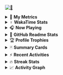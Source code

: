 [![🐙](https://hits.seeyoufarm.com/api/count/incr/badge.svg?url=https%3A%2F%2Fgithub.com%2Fktnkk%2Fhit-counter&count_bg=%23070707&title_bg=%23070707&icon=&icon_color=%23E7E7E7&title=visitors&edge_flat=true)](https://hits.seeyoufarm.com)

<details>
  <summary>🎼 <strong>My Metrics</strong></summary>
  
  <br>
  
 ![🐳](https://github.com/ktnkk/ktnkk/blob/main/github-metrics.svg)
  
  ***
</details>

<details>
  <summary>♀️ <strong>WakaTime Stats</strong></summary>
  
  <br>
  
<!--START_SECTION:waka-->
**🐱 My GitHub Data** 

> 🏆 1,582 Contributions in the Year 2021
 > 
> 📦 1.7 MB Used in GitHub's Storage 
 > 
> 💼 Opted to Hire
 > 
> 📜 9 Public Repositories 
 > 
> 🔑 23 Private Repositories  
 > 
**I'm a Night 🦉** 

```text
🌞 Morning    663 commits    ██████████░░░░░░░░░░░░░░░   41.28% 
🌆 Daytime    99 commits     █░░░░░░░░░░░░░░░░░░░░░░░░   6.16% 
🌃 Evening    363 commits    █████░░░░░░░░░░░░░░░░░░░░   22.6% 
🌙 Night      481 commits    ███████░░░░░░░░░░░░░░░░░░   29.95%

```
📅 **I'm Most Productive on Friday** 

```text
Monday       210 commits    ███░░░░░░░░░░░░░░░░░░░░░░   13.08% 
Tuesday      215 commits    ███░░░░░░░░░░░░░░░░░░░░░░   13.39% 
Wednesday    257 commits    ████░░░░░░░░░░░░░░░░░░░░░   16.0% 
Thursday     246 commits    ███░░░░░░░░░░░░░░░░░░░░░░   15.32% 
Friday       260 commits    ████░░░░░░░░░░░░░░░░░░░░░   16.19% 
Saturday     243 commits    ███░░░░░░░░░░░░░░░░░░░░░░   15.13% 
Sunday       175 commits    ██░░░░░░░░░░░░░░░░░░░░░░░   10.9%

```


📊 **This Week I Spent My Time On** 

```text
⌚︎ Time Zone: America/New_York

💬 Programming Languages: 
Other                    64 hrs 42 mins      █████████████████████░░░░   85.21% 
JavaScript               6 hrs 32 mins       ██░░░░░░░░░░░░░░░░░░░░░░░   8.62% 
Markdown                 2 hrs 51 mins       █░░░░░░░░░░░░░░░░░░░░░░░░   3.77% 
JSON                     35 mins             ░░░░░░░░░░░░░░░░░░░░░░░░░   0.79% 
YAML                     29 mins             ░░░░░░░░░░░░░░░░░░░░░░░░░   0.66%

🔥 Editors: 
Browser                  63 hrs 32 mins      █████████████████████░░░░   83.68% 
IntelliJ                 12 hrs 23 mins      ████░░░░░░░░░░░░░░░░░░░░░   16.32%

💻 Operating System: 
Mac                      75 hrs 55 mins      █████████████████████████   100.0%

```


 Last Updated on 05/10/2021
<!--END_SECTION:waka-->
  
  ***
</details>


<details>
  <summary>🎧 <strong>Now Playing</strong></summary>
  
  <br>
  
 [![🐟](https://spotify-github-profile.vercel.app/api/view?uid=31ybvkrtg6lpzufa4ap3lug3xjfy&cover_image=true&theme=default)](https://open.spotify.com/user/31ybvkrtg6lpzufa4ap3lug3xjfy?si=4d057bb568954fa5)
  
  ***
</details>

<details>
  <summary>🌟 <strong>GitHub Readme Stats</strong></summary>
  
  <br>
  
 <p align="left"> 
  <img alt="🐠" src="https://github-readme-stats.vercel.app/api?username=ktnkk&count_private=true&show_icons=true&theme=dark&include_all_commits=true" />
  <img alt="🐟" src="https://github-readme-stats.vercel.app/api/top-langs/?username=ktnkk&layout=compact&theme=dark&langs_count=10&hide=HTML,CSS,SCSS" />
</p>
  
  ***
</details>

<details>
  <summary>🏆 <strong>Profile Trophies</strong></summary>
  
  <br>
  
  [![🐬](https://github-profile-trophy.vercel.app/?username=ktnkk&rank=SECRET,SSS,SS,S,AAA,AA,A&theme=darkhub&row=1&margin-w=10&no-bg=true)](https://github.com/ryo-ma/github-profile-trophy)
  
  ***
</details>

<details>
  <summary>🃏 <strong>Summary Cards</strong></summary>
  
  <br>
  
  ![🐋](https://github-profile-summary-cards.vercel.app/api/cards/profile-details?username=ktnkk&theme=github_dark)
  ![🦑](https://github-profile-summary-cards.vercel.app/api/cards/repos-per-language?username=ktnkk&theme=github_dark)
  ![🦭](https://github-profile-summary-cards.vercel.app/api/cards/most-commit-language?username=ktnkk&theme=github_dark)
  ![🦀](https://github-profile-summary-cards.vercel.app/api/cards/stats?username=ktnkk&theme=github_dark)
  ![🦈](https://github-profile-summary-cards.vercel.app/api/cards/productive-time?username=ktnkk&theme=github_dark)
  
  ***
</details>

<details>
  <summary>⚡ <strong>Recent Activities</strong></summary>
  
  <br>
  
  <!--START_SECTION:activity-->
1. 🎉 Merged PR [#75](https://github.com/ktnkk/blog/pull/75) in [ktnkk/blog](https://github.com/ktnkk/blog)
2. 🎉 Merged PR [#70](https://github.com/ktnkk/blog/pull/70) in [ktnkk/blog](https://github.com/ktnkk/blog)
3. 🎉 Merged PR [#69](https://github.com/ktnkk/blog/pull/69) in [ktnkk/blog](https://github.com/ktnkk/blog)
4. 🎉 Merged PR [#68](https://github.com/ktnkk/blog/pull/68) in [ktnkk/blog](https://github.com/ktnkk/blog)
5. 🎉 Merged PR [#71](https://github.com/ktnkk/blog/pull/71) in [ktnkk/blog](https://github.com/ktnkk/blog)
6. 🎉 Merged PR [#72](https://github.com/ktnkk/blog/pull/72) in [ktnkk/blog](https://github.com/ktnkk/blog)
7. 🎉 Merged PR [#74](https://github.com/ktnkk/blog/pull/74) in [ktnkk/blog](https://github.com/ktnkk/blog)
8. 🎉 Merged PR [#67](https://github.com/ktnkk/blog/pull/67) in [ktnkk/blog](https://github.com/ktnkk/blog)
9. 🎉 Merged PR [#66](https://github.com/ktnkk/blog/pull/66) in [ktnkk/blog](https://github.com/ktnkk/blog)
10. 🎉 Merged PR [#65](https://github.com/ktnkk/blog/pull/65) in [ktnkk/blog](https://github.com/ktnkk/blog)
<!--END_SECTION:activity-->
  
***
</details>

<details>
  <summary>🔥 <strong>Streak Stats</strong></summary>
  
  <br>
  
  [![🐠](http://github-readme-streak-stats.herokuapp.com?user=ktnkk&theme=dark)](https://git.io/streak-stats)
  
  ***
</details>

<details>
  <summary>📈 <strong>Activity Graph</strong></summary>
  
  <br>
  
  [![🐡](https://activity-graph.herokuapp.com/graph?username=ktnkk&theme=xcode)](https://github.com/ashutosh00710/github-readme-activity-graph)
  
  ***
</details>

